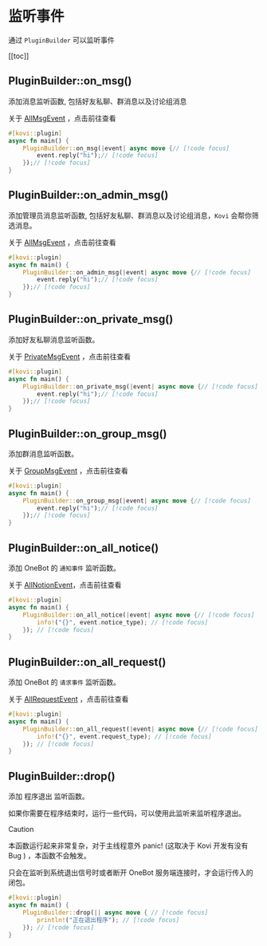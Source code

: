 # 监听事件

通过 `PluginBuilder` 可以监听事件

[[toc]]

## PluginBuilder::on_msg()

添加消息监听函数, 包括好友私聊、群消息以及讨论组消息


关于 [AllMsgEvent](/plugin/event#allmsgevent) ，点击前往查看

```rust
#[kovi::plugin]
async fn main() {
    PluginBuilder::on_msg(|event| async move {// [!code focus]
        event.reply("hi");// [!code focus]
    });// [!code focus]
}
```

## PluginBuilder::on_admin_msg()

添加管理员消息监听函数, 包括好友私聊、群消息以及讨论组消息，`Kovi` 会帮你筛选消息。


关于 [AllMsgEvent](/plugin/event#allmsgevent) ，点击前往查看

```rust
#[kovi::plugin]
async fn main() {
    PluginBuilder::on_admin_msg(|event| async move {// [!code focus]
        event.reply("hi");// [!code focus]
    });// [!code focus]
}
```

## PluginBuilder::on_private_msg()

添加好友私聊消息监听函数。


关于 [PrivateMsgEvent](/plugin/event#privatemggevent) ，点击前往查看

```rust
#[kovi::plugin]
async fn main() {
    PluginBuilder::on_private_msg(|event| async move {// [!code focus]
        event.reply("hi");// [!code focus]
    });// [!code focus]
}
```

## PluginBuilder::on_group_msg()

添加群消息监听函数。


关于 [GroupMsgEvent](/plugin/event#groupmsgevent) ，点击前往查看

```rust
#[kovi::plugin]
async fn main() {
    PluginBuilder::on_group_msg(|event| async move {// [!code focus]
        event.reply("hi");// [!code focus]
    });// [!code focus]
}
```

## PluginBuilder::on_all_notice()

添加 OneBot 的 `通知事件` 监听函数。


关于 [AllNotionEvent](/plugin/event#allnotionevent)，点击前往查看

```rust
#[kovi::plugin]
async fn main() {
    PluginBuilder::on_all_notice(|event| async move {// [!code focus]
        info!("{}", event.notice_type); // [!code focus]
    }); // [!code focus]
}
```

## PluginBuilder::on_all_request()

添加 OneBot 的 `请求事件` 监听函数。


关于 [AllRequestEvent](/plugin/event#allrequestevent) ，点击前往查看

```rust
#[kovi::plugin]
async fn main() {
    PluginBuilder::on_all_request(|event| async move {// [!code focus]
        info!("{}", event.request_type); // [!code focus]
    }); // [!code focus]
}
```

## PluginBuilder::drop() 

添加 程序退出 监听函数。

如果你需要在程序结束时，运行一些代码，可以使用此监听来监听程序退出。


> [!CAUTION]
> 
> 本函数运行起来非常复杂，对于主线程意外 panic! (这取决于 Kovi 开发有没有 Bug ) ，本函数不会触发。
>
> 只会在监听到系统退出信号时或者断开 OneBot 服务端连接时，才会运行传入的闭包。

```rust
#[kovi::plugin]
async fn main() {
    PluginBuilder::drop(|| async move { // [!code focus]
        println!("正在退出程序"); // [!code focus]
    }); // [!code focus]
}
```